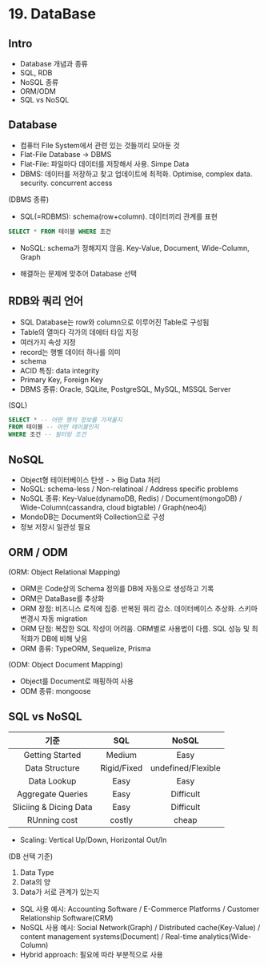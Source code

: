 # 19. DataBase

## Intro
- Database 개념과 종류
- SQL, RDB
- NoSQL 종류
- ORM/ODM
- SQL vs NoSQL

## Database
- 컴퓨터 File System에서 관련 있는 것들끼리 모아둔 것
- Flat-File Database -> DBMS
- Flat-File: 파일마다 데이터를 저장해서 사용. Simpe Data
- DBMS: 데이터를 저장하고 찾고 업데이트에 최적화. Optimise, complex data. security. concurrent access

(DBMS 종류)
- SQL(=RDBMS): schema(row+column). 데이터끼리 관계를 표현

```sql
SELECT * FROM 테이블 WHERE 조건
```

- NoSQL: schema가 정해지지 않음. Key-Value, Document, Wide-Column, Graph

- 해결하는 문제에 맞추어 Database 선택

## RDB와 쿼리 언어
- SQL Database는 row와 column으로 이루어진 Table로 구성됨
- Table의 열마다 각가의 데에터 타입 지정
- 여러가지 속성 지정
- record는 행별 데이터 하나를 의미
- schema
- ACID 특징: data integrity
- Primary Key, Foreign Key
- DBMS 종류: Oracle, SQLite, PostgreSQL, MySQL, MSSQL Server

(SQL)
```sql
SELECT * -- 어떤 행의 정보를 가져올지
FROM 테이블 -- 어떤 테이블인지
WHERE 조건 -- 필터링 조건
```

## NoSQL
- Object형 테이터베이스 탄생 - > Big Data 처리
- NoSQL: schema-less / Non-relatinoal / Address specific problems
- NoSQL 종류: Key-Value(dynamoDB, Redis) / Document(mongoDB) / Wide-Column(cassandra, cloud bigtable) / Graph(neo4j)
- MondoDB는 Document와 Collection으로 구성
- 정보 저장시 일관성 필요


## ORM / ODM
(ORM: Object Relational Mapping)
- ORM은 Code상의 Schema 정의를 DB에 자동으로 생성하고 기록
- ORM은 DataBase를 추상화
- ORM 장점: 비즈니스 로직에 집중. 반복된 쿼리 감소. 데이터베이스 추상화. 스키마 변경시 자동 migration
- ORM 단점: 복잡한 SQL 작성이 어려움. ORM별로 사용법이 다름. SQL 성능 및 최적화가 DB에 비해 낮음
- ORM 종류: TypeORM, Sequelize, Prisma

(ODM: Object Document Mapping)
- Object를 Document로 매핑하여 사용
- ODM 종류: mongoose

## SQL vs NoSQL

| 기준 | SQL | NoSQL |    
| :---: | :---: | :---: |    
| Getting Started | Medium | Easy |    
| Data Structure | Rigid/Fixed | undefined/Flexible |    
| Data Lookup | Easy | Easy |    
| Aggregate Queries | Easy | Difficult |    
| Sliciing & Dicing Data | Easy | Difficult |    
| RUnning cost | costly | cheap |

- Scaling: Vertical Up/Down, Horizontal Out/In

(DB 선택 기준)
1) Data Type
2) Data의 양
3) Data가 서로 관계가 있는지

- SQL 사용 예시: Accounting Software / E-Commerce Platforms / Customer Relationship Software(CRM)
- NoSQL 사용 예시: Social Network(Graph) / Distributed cache(Key-Value) / content management systems(Document) / Real-time analytics(Wide-Column)
- Hybrid approach: 필요에 따라 부분적으로 사용